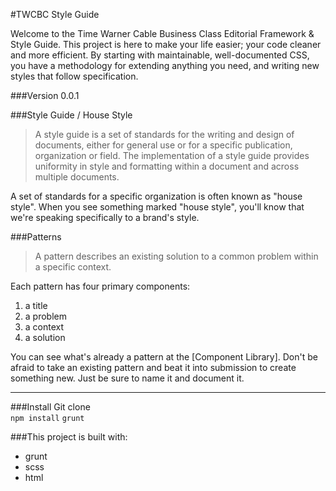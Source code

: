 #TWCBC Style Guide

Welcome to the Time Warner Cable Business Class Editorial Framework & Style Guide. This project is here to make your life easier; your code cleaner and more efficient. By starting with maintainable, well-documented CSS, you have a methodology for extending anything you need, and writing new styles that follow specification.

###Version
0.0.1

###Style Guide / House Style
>A style guide is a set of standards for the writing and design of documents, either for general use or for a specific publication, organization or field. The implementation of a style guide provides uniformity in style and formatting within a document and across multiple documents.

A set of standards for a specific organization is often known as "house style". When you see something marked "house style", you'll know that we're speaking specifically to a brand's style.

###Patterns
>A pattern describes an existing solution to a common problem within a specific context.

Each pattern has four primary components:  
1. a title  
2. a problem  
3. a context  
4. a solution  

You can see what's already a pattern at the [Component Library]. Don't be afraid to take an existing pattern and beat it into submission to create something new. Just be sure to name it and document it.

___

###Install
Git clone  
`npm install`
`grunt`

###This project is built with:
* grunt
* scss
* html

